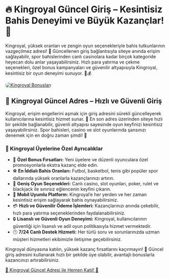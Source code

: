 <h1>🔥 Kingroyal Güncel Giriş – Kesintisiz Bahis Deneyimi ve Büyük Kazançlar! 🎰</h1>

<p>Kingroyal, yüksek oranları ve zengin oyun seçenekleriyle bahis tutkunlarının vazgeçilmez adresi! 🚀 Güncellenen giriş bağlantısıyla siteye anında erişim sağlayabilir, spor bahislerinden canlı casinolara kadar birçok kategoride heyecan dolu anlar yaşayabilirsiniz. Hızlı para yatırma ve çekme seçenekleri, özel bonus kampanyaları ve güvenilir altyapısıyla Kingroyal, kesintisiz bir oyun deneyimi sunuyor. 🎯💰</p>

<a href="https://t.me/+vT5xydT9LLBlMzA0" title="Hemen Katıl">
    <img src="https://i.ibb.co/5K7Ks6w/zzzz3.gif" alt="Kingroyal Bonusları" style="max-width:100%; height:auto; border-radius:8px;">
</a>

<section class="kingroyal-access">
    <h2>🚀 Kingroyal Güncel Adres – Hızlı ve Güvenli Giriş</h2>
    <p>Kingroyal, erişim engellerini aşmak için giriş adresini sürekli güncelleyerek kullanıcılarına kesintisiz hizmet sunar. 📌 En son adres üzerinden siteye hızlı bir şekilde bağlanabilir, güvenli altyapısı sayesinde oyun keyfinizi kesintisiz yaşayabilirsiniz. Spor bahisleri, casino ve slot oyunlarında şansınızı denemek için en doğru zaman şimdi! 🎲</p>
</section>

<section class="kingroyal-benefits">
    <h3>🎁 Kingroyal Üyelerine Özel Ayrıcalıklar</h3>
    <ul>
        <li>💎 <strong>Özel Bonus Fırsatları:</strong> Yeni üyelere ve düzenli oyunculara özel promosyonlarla ekstra kazanç elde edin.</li>
        <li>⚽ <strong>En İddialı Bahis Oranları:</strong> Futbol, basketbol, tenis gibi popüler spor dallarında yüksek oranlarla kazançlarınızı artırın.</li>
        <li>🎰 <strong>Geniş Oyun Seçenekleri:</strong> Canlı casino, slot oyunları, poker, rulet ve blackjack ile sınırsız eğlencenin keyfini çıkarın.</li>
        <li>📲 <strong>Mobil Uyumlu Platform:</strong> Kingroyal’e her yerden ve her zaman kesintisiz erişim sağlayarak bahis oynayabilirsiniz.</li>
        <li>💳 <strong>Hızlı ve Güvenilir Ödeme İşlemleri:</strong> Kazançlarınızı anında çekebilir, hızlı para yatırma seçeneklerinden faydalanabilirsiniz.</li>
        <li>🔒 <strong>Lisanslı ve Güvenli Oyun Deneyimi:</strong> Kingroyal, kullanıcılarının güvenliği için lisanslı ve adil oyun politikasıyla hizmet vermektedir.</li>
        <li>🕛 <strong>7/24 Canlı Destek Hizmeti:</strong> Her türlü soru ve sorunlarınızda uzman müşteri hizmetleri ekibimizle iletişime geçebilirsiniz.</li>
    </ul>
</section>

<section class="kingroyal-cta">
    <p>Kingroyal dünyasına katılın, yüksek kazanç fırsatlarını kaçırmayın! 🚀 Güncel giriş adresini kullanarak hızlı bir şekilde üye olabilir, avantajlı bonuslarla kazancınızı artırabilirsiniz.</p>
    <a href="https://t.me/+vT5xydT9LLBlMzA0" title="Kingroyal Güncel Giriş">🔗 Kingroyal Güncel Adresi ile Hemen Katıl! 🌟</a>
</section>
